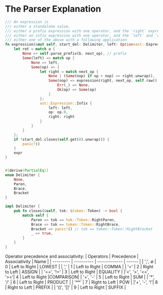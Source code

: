 # The Parser Explanation

```rust
/// An expression is
/// either a standalone value,
/// either a prefix expression with one operator, and the `right` expression, but no a `left` expr, neither a following operation,
/// either an infix expression with one operator, and the `left` and `right` expressions, but no following operation,
/// either one of the above with a following application
fn expression(&mut self, start_del: Delimiter, left: Option<ast::Expression>, op: Option<operator::Op>, right: Option<ast::Expression>, next_op: Option<operator::Op>) -> Expression {
	let ret = match a {
		None => self.parse_prefix(b, next_op), // prefix
		Some(left) => match op {
			None => left,
			Some(op) => {
				let right = match next_op {
					None | (Some(nop) if op > nop) => right.unwrap(),
					Some(nop) => expression(right, next_op, self.raw(), match OpPrec::try_from(self.get(0)) {
						Err(_) => None,
						Ok(op) => Some(op)
					}
				};
				ast::Expression::Infix {
					left: left,
					op: op.0,
					right: right
				}
			}
		}
	};
	if !start_del.closes(self.get(0).unwrap()) {
		panic!()
	}
	expr
}


#[derive(PartialEq)]
enum Delimiter {
    None,
    Paren,
    Brace,
    Bracket
}

impl Delimiter {
    pub fn closes(&self, tok: &token::Token) -> bool {
        match self {
            Paren => tok == tok::Token::RightParen,
            Brace => tok == token::Token::RightBrace,
            Bracket => panic!() // tok == token::Token::RightBracket
            _ => true,
		}
	}
}
```
Operator precedence and associativity:
|  Operators  |  Precedence  |  Associativity |   Name   |
|  ---------  |  ----------  |  ------------- |  ------  |
|   ';', ∅    |      0       |  Left to Right |  LOWEST  |
|     ','     |      1       |  Left to Right |  COMMA   |
|     '='     |      2       |  Right to Left |  ASSIGN  |
| '==', '!='  |      3       |  Left to Right | EQUALITY |
|'<', '>', '<=', '>='|   4   |  Left to Right |COMPARISON|
|   '+', '-'  |      5       |  Left to Right |    SUM   |
|  '\*', '/'  |      6       |  Left to Right |  PRODUCT |
|   '\*\*'    |      7       |  Right to Left |    POW   |
|'+', '-', '!'|      8       |  Right to Left |  PREFIX  |
|  '()', '[]' |      9       |  Left to Right |  SUFFIX  |
